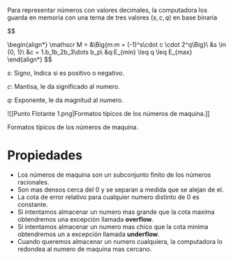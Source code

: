 Para representar números con valores decimales, la computadora los guarda en memoria con una terna de tres valores $(s, c, q)$ en base binaria

$$

\begin{align*}
\mathscr M = &\Big\{m:m = (-1)^s\cdot c \cdot 2^q\Big\}\\
&s \in \{0, 1\}\\
&c = 1.b_1b_2b_3\dots b_p\\
&q:E_{min} \leq q \leq E_{max}
\end{align*}
$$

$s:$ Signo, Indica si es positivo o negativo.

$c:$ Mantisa, le da significado al numero.

$q:$ Exponente, le da magnitud al numero.

![[Punto Flotante 1.png|Formatos típicos de los números de maquina.]]

Formatos típicos de los números de maquina.

# Propiedades

- Los números de maquina son un subconjunto finito de los números racionales.
- Son mas densos cerca del $0$ y se separan a medida que se alejan de el.
- La cota de error relativo para cualquier numero distinto de $0$ es constante.
- Si intentamos almacenar un numero mas grande que la cota maxima obtendremos una excepción llamada **overflow**.
- Si intentamos almacenar un numero mas chico que la cota minima obtendremos un a excepción llamada **underflow**.
- Cuando queremos almacenar un numero cualquiera, la computadora lo redondea al numero de maquina mas cercano.